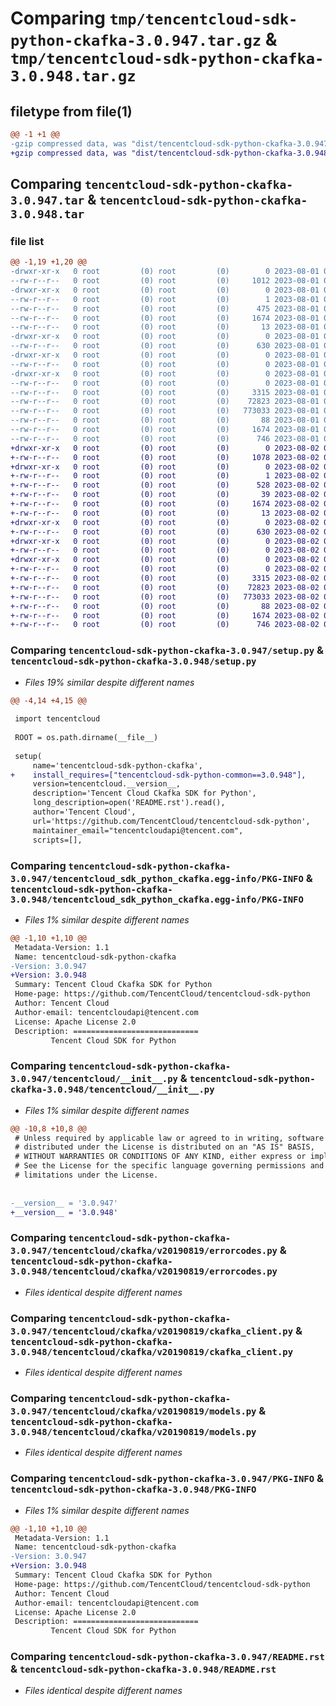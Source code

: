 # Comparing `tmp/tencentcloud-sdk-python-ckafka-3.0.947.tar.gz` & `tmp/tencentcloud-sdk-python-ckafka-3.0.948.tar.gz`

## filetype from file(1)

```diff
@@ -1 +1 @@
-gzip compressed data, was "dist/tencentcloud-sdk-python-ckafka-3.0.947.tar", last modified: Tue Aug  1 00:33:48 2023, max compression
+gzip compressed data, was "dist/tencentcloud-sdk-python-ckafka-3.0.948.tar", last modified: Wed Aug  2 00:26:23 2023, max compression
```

## Comparing `tencentcloud-sdk-python-ckafka-3.0.947.tar` & `tencentcloud-sdk-python-ckafka-3.0.948.tar`

### file list

```diff
@@ -1,19 +1,20 @@
-drwxr-xr-x   0 root         (0) root         (0)        0 2023-08-01 00:33:48.000000 tencentcloud-sdk-python-ckafka-3.0.947/
--rw-r--r--   0 root         (0) root         (0)     1012 2023-08-01 00:33:48.000000 tencentcloud-sdk-python-ckafka-3.0.947/setup.py
-drwxr-xr-x   0 root         (0) root         (0)        0 2023-08-01 00:33:48.000000 tencentcloud-sdk-python-ckafka-3.0.947/tencentcloud_sdk_python_ckafka.egg-info/
--rw-r--r--   0 root         (0) root         (0)        1 2023-08-01 00:33:48.000000 tencentcloud-sdk-python-ckafka-3.0.947/tencentcloud_sdk_python_ckafka.egg-info/dependency_links.txt
--rw-r--r--   0 root         (0) root         (0)      475 2023-08-01 00:33:48.000000 tencentcloud-sdk-python-ckafka-3.0.947/tencentcloud_sdk_python_ckafka.egg-info/SOURCES.txt
--rw-r--r--   0 root         (0) root         (0)     1674 2023-08-01 00:33:48.000000 tencentcloud-sdk-python-ckafka-3.0.947/tencentcloud_sdk_python_ckafka.egg-info/PKG-INFO
--rw-r--r--   0 root         (0) root         (0)       13 2023-08-01 00:33:48.000000 tencentcloud-sdk-python-ckafka-3.0.947/tencentcloud_sdk_python_ckafka.egg-info/top_level.txt
-drwxr-xr-x   0 root         (0) root         (0)        0 2023-08-01 00:33:48.000000 tencentcloud-sdk-python-ckafka-3.0.947/tencentcloud/
--rw-r--r--   0 root         (0) root         (0)      630 2023-08-01 00:33:48.000000 tencentcloud-sdk-python-ckafka-3.0.947/tencentcloud/__init__.py
-drwxr-xr-x   0 root         (0) root         (0)        0 2023-08-01 00:33:48.000000 tencentcloud-sdk-python-ckafka-3.0.947/tencentcloud/ckafka/
--rw-r--r--   0 root         (0) root         (0)        0 2023-08-01 00:33:48.000000 tencentcloud-sdk-python-ckafka-3.0.947/tencentcloud/ckafka/__init__.py
-drwxr-xr-x   0 root         (0) root         (0)        0 2023-08-01 00:33:48.000000 tencentcloud-sdk-python-ckafka-3.0.947/tencentcloud/ckafka/v20190819/
--rw-r--r--   0 root         (0) root         (0)        0 2023-08-01 00:33:48.000000 tencentcloud-sdk-python-ckafka-3.0.947/tencentcloud/ckafka/v20190819/__init__.py
--rw-r--r--   0 root         (0) root         (0)     3315 2023-08-01 00:33:48.000000 tencentcloud-sdk-python-ckafka-3.0.947/tencentcloud/ckafka/v20190819/errorcodes.py
--rw-r--r--   0 root         (0) root         (0)    72823 2023-08-01 00:33:48.000000 tencentcloud-sdk-python-ckafka-3.0.947/tencentcloud/ckafka/v20190819/ckafka_client.py
--rw-r--r--   0 root         (0) root         (0)   773033 2023-08-01 00:33:48.000000 tencentcloud-sdk-python-ckafka-3.0.947/tencentcloud/ckafka/v20190819/models.py
--rw-r--r--   0 root         (0) root         (0)       88 2023-08-01 00:33:48.000000 tencentcloud-sdk-python-ckafka-3.0.947/setup.cfg
--rw-r--r--   0 root         (0) root         (0)     1674 2023-08-01 00:33:48.000000 tencentcloud-sdk-python-ckafka-3.0.947/PKG-INFO
--rw-r--r--   0 root         (0) root         (0)      746 2023-08-01 00:33:48.000000 tencentcloud-sdk-python-ckafka-3.0.947/README.rst
+drwxr-xr-x   0 root         (0) root         (0)        0 2023-08-02 00:26:23.000000 tencentcloud-sdk-python-ckafka-3.0.948/
+-rw-r--r--   0 root         (0) root         (0)     1078 2023-08-02 00:26:23.000000 tencentcloud-sdk-python-ckafka-3.0.948/setup.py
+drwxr-xr-x   0 root         (0) root         (0)        0 2023-08-02 00:26:23.000000 tencentcloud-sdk-python-ckafka-3.0.948/tencentcloud_sdk_python_ckafka.egg-info/
+-rw-r--r--   0 root         (0) root         (0)        1 2023-08-02 00:26:23.000000 tencentcloud-sdk-python-ckafka-3.0.948/tencentcloud_sdk_python_ckafka.egg-info/dependency_links.txt
+-rw-r--r--   0 root         (0) root         (0)      528 2023-08-02 00:26:23.000000 tencentcloud-sdk-python-ckafka-3.0.948/tencentcloud_sdk_python_ckafka.egg-info/SOURCES.txt
+-rw-r--r--   0 root         (0) root         (0)       39 2023-08-02 00:26:23.000000 tencentcloud-sdk-python-ckafka-3.0.948/tencentcloud_sdk_python_ckafka.egg-info/requires.txt
+-rw-r--r--   0 root         (0) root         (0)     1674 2023-08-02 00:26:23.000000 tencentcloud-sdk-python-ckafka-3.0.948/tencentcloud_sdk_python_ckafka.egg-info/PKG-INFO
+-rw-r--r--   0 root         (0) root         (0)       13 2023-08-02 00:26:23.000000 tencentcloud-sdk-python-ckafka-3.0.948/tencentcloud_sdk_python_ckafka.egg-info/top_level.txt
+drwxr-xr-x   0 root         (0) root         (0)        0 2023-08-02 00:26:23.000000 tencentcloud-sdk-python-ckafka-3.0.948/tencentcloud/
+-rw-r--r--   0 root         (0) root         (0)      630 2023-08-02 00:26:23.000000 tencentcloud-sdk-python-ckafka-3.0.948/tencentcloud/__init__.py
+drwxr-xr-x   0 root         (0) root         (0)        0 2023-08-02 00:26:23.000000 tencentcloud-sdk-python-ckafka-3.0.948/tencentcloud/ckafka/
+-rw-r--r--   0 root         (0) root         (0)        0 2023-08-02 00:26:23.000000 tencentcloud-sdk-python-ckafka-3.0.948/tencentcloud/ckafka/__init__.py
+drwxr-xr-x   0 root         (0) root         (0)        0 2023-08-02 00:26:23.000000 tencentcloud-sdk-python-ckafka-3.0.948/tencentcloud/ckafka/v20190819/
+-rw-r--r--   0 root         (0) root         (0)        0 2023-08-02 00:26:23.000000 tencentcloud-sdk-python-ckafka-3.0.948/tencentcloud/ckafka/v20190819/__init__.py
+-rw-r--r--   0 root         (0) root         (0)     3315 2023-08-02 00:26:23.000000 tencentcloud-sdk-python-ckafka-3.0.948/tencentcloud/ckafka/v20190819/errorcodes.py
+-rw-r--r--   0 root         (0) root         (0)    72823 2023-08-02 00:26:23.000000 tencentcloud-sdk-python-ckafka-3.0.948/tencentcloud/ckafka/v20190819/ckafka_client.py
+-rw-r--r--   0 root         (0) root         (0)   773033 2023-08-02 00:26:23.000000 tencentcloud-sdk-python-ckafka-3.0.948/tencentcloud/ckafka/v20190819/models.py
+-rw-r--r--   0 root         (0) root         (0)       88 2023-08-02 00:26:23.000000 tencentcloud-sdk-python-ckafka-3.0.948/setup.cfg
+-rw-r--r--   0 root         (0) root         (0)     1674 2023-08-02 00:26:23.000000 tencentcloud-sdk-python-ckafka-3.0.948/PKG-INFO
+-rw-r--r--   0 root         (0) root         (0)      746 2023-08-02 00:26:23.000000 tencentcloud-sdk-python-ckafka-3.0.948/README.rst
```

### Comparing `tencentcloud-sdk-python-ckafka-3.0.947/setup.py` & `tencentcloud-sdk-python-ckafka-3.0.948/setup.py`

 * *Files 19% similar despite different names*

```diff
@@ -4,14 +4,15 @@
 
 import tencentcloud
 
 ROOT = os.path.dirname(__file__)
 
 setup(
     name='tencentcloud-sdk-python-ckafka',
+    install_requires=["tencentcloud-sdk-python-common==3.0.948"],
     version=tencentcloud.__version__,
     description='Tencent Cloud Ckafka SDK for Python',
     long_description=open('README.rst').read(),
     author='Tencent Cloud',
     url='https://github.com/TencentCloud/tencentcloud-sdk-python',
     maintainer_email="tencentcloudapi@tencent.com",
     scripts=[],
```

### Comparing `tencentcloud-sdk-python-ckafka-3.0.947/tencentcloud_sdk_python_ckafka.egg-info/PKG-INFO` & `tencentcloud-sdk-python-ckafka-3.0.948/tencentcloud_sdk_python_ckafka.egg-info/PKG-INFO`

 * *Files 1% similar despite different names*

```diff
@@ -1,10 +1,10 @@
 Metadata-Version: 1.1
 Name: tencentcloud-sdk-python-ckafka
-Version: 3.0.947
+Version: 3.0.948
 Summary: Tencent Cloud Ckafka SDK for Python
 Home-page: https://github.com/TencentCloud/tencentcloud-sdk-python
 Author: Tencent Cloud
 Author-email: tencentcloudapi@tencent.com
 License: Apache License 2.0
 Description: ============================
         Tencent Cloud SDK for Python
```

### Comparing `tencentcloud-sdk-python-ckafka-3.0.947/tencentcloud/__init__.py` & `tencentcloud-sdk-python-ckafka-3.0.948/tencentcloud/__init__.py`

 * *Files 1% similar despite different names*

```diff
@@ -10,8 +10,8 @@
 # Unless required by applicable law or agreed to in writing, software
 # distributed under the License is distributed on an "AS IS" BASIS,
 # WITHOUT WARRANTIES OR CONDITIONS OF ANY KIND, either express or implied.
 # See the License for the specific language governing permissions and
 # limitations under the License.
 
 
-__version__ = '3.0.947'
+__version__ = '3.0.948'
```

### Comparing `tencentcloud-sdk-python-ckafka-3.0.947/tencentcloud/ckafka/v20190819/errorcodes.py` & `tencentcloud-sdk-python-ckafka-3.0.948/tencentcloud/ckafka/v20190819/errorcodes.py`

 * *Files identical despite different names*

### Comparing `tencentcloud-sdk-python-ckafka-3.0.947/tencentcloud/ckafka/v20190819/ckafka_client.py` & `tencentcloud-sdk-python-ckafka-3.0.948/tencentcloud/ckafka/v20190819/ckafka_client.py`

 * *Files identical despite different names*

### Comparing `tencentcloud-sdk-python-ckafka-3.0.947/tencentcloud/ckafka/v20190819/models.py` & `tencentcloud-sdk-python-ckafka-3.0.948/tencentcloud/ckafka/v20190819/models.py`

 * *Files identical despite different names*

### Comparing `tencentcloud-sdk-python-ckafka-3.0.947/PKG-INFO` & `tencentcloud-sdk-python-ckafka-3.0.948/PKG-INFO`

 * *Files 1% similar despite different names*

```diff
@@ -1,10 +1,10 @@
 Metadata-Version: 1.1
 Name: tencentcloud-sdk-python-ckafka
-Version: 3.0.947
+Version: 3.0.948
 Summary: Tencent Cloud Ckafka SDK for Python
 Home-page: https://github.com/TencentCloud/tencentcloud-sdk-python
 Author: Tencent Cloud
 Author-email: tencentcloudapi@tencent.com
 License: Apache License 2.0
 Description: ============================
         Tencent Cloud SDK for Python
```

### Comparing `tencentcloud-sdk-python-ckafka-3.0.947/README.rst` & `tencentcloud-sdk-python-ckafka-3.0.948/README.rst`

 * *Files identical despite different names*

